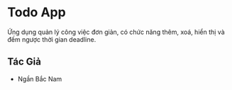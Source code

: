 # Todo App

Ứng dụng quản lý công việc đơn giản, có chức năng thêm, xoá, hiển thị và đếm ngược thời gian deadline.

## Tác Giả

- Ngần Bắc Nam
